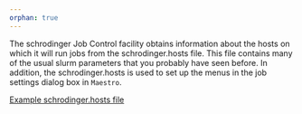 ```yaml
---
orphan: true
---
```


The schrodinger Job Control facility obtains information about the hosts on which it will run jobs from the 
schrodinger.hosts file. This file contains many of the usual slurm parameters that you probably have seen before.
In addition, the schrodinger.hosts is used to set up the menus in the job settings dialog box in `Maestro`.

[Example schrodinger.hosts file](schrodinger.hosts)